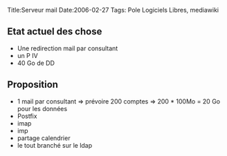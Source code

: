 Title:Serveur mail
Date:2006-02-27
Tags: Pole Logiciels Libres,  mediawiki

Etat actuel des chose
---------------------

-   Une redirection mail par consultant
-   un P IV
-   40 Go de DD

Proposition
-----------

-   1 mail par consultant =\> prévoire 200 comptes =\> 200 \* 100Mo = 20
    Go pour les données
-   Postfix
-   imap
-   imp
-   partage calendrier
-   le tout branché sur le ldap

